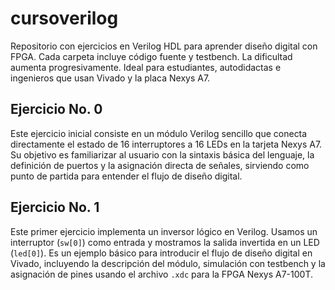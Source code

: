 # cursoverilog
Repositorio con ejercicios en Verilog HDL para aprender diseño digital con FPGA. Cada carpeta incluye código fuente y testbench. La dificultad aumenta progresivamente. Ideal para estudiantes, autodidactas e ingenieros que usan Vivado y la placa Nexys A7.

## Ejercicio No. 0
Este ejercicio inicial consiste en un módulo Verilog sencillo que conecta directamente el estado de 16 interruptores a 16 LEDs en la tarjeta Nexys A7. Su objetivo es familiarizar al usuario con la sintaxis básica del lenguaje, la definición de puertos y la asignación directa de señales, sirviendo como punto de partida para entender el flujo de diseño digital.

## Ejercicio No. 1
Este primer ejercicio implementa un inversor lógico en Verilog. Usamos un interruptor (`sw[0]`) como entrada y mostramos la salida invertida en un LED (`led[0]`). Es un ejemplo básico para introducir el flujo de diseño digital en Vivado, incluyendo la descripción del módulo, simulación con testbench y la asignación de pines usando el archivo `.xdc` para la FPGA Nexys A7-100T.
